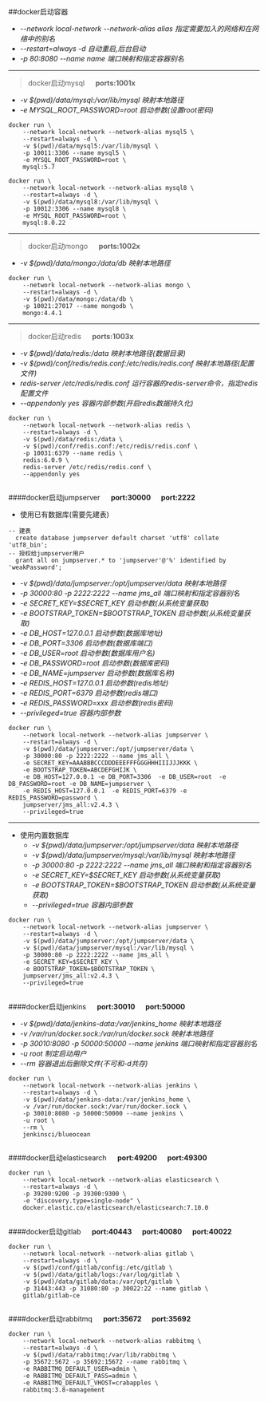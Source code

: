 ##docker启动容器
* *--network local-network --network-alias alias  指定需要加入的网络和在网络中的别名*
* *--restart=always -d 自动重启,后台启动*
* *-p 80:8080 --name name 端口映射和指定容器别名*
---
>docker启动mysql &emsp; **ports:1001x**
* *-v $(pwd)/data/mysql:/var/lib/mysql 映射本地路径*
* *-e MYSQL_ROOT_PASSWORD=root 启动参数(设置root密码)*
```
docker run \
    --network local-network --network-alias mysql5 \
    --restart=always -d \
    -v $(pwd)/data/mysql5:/var/lib/mysql \
    -p 10011:3306 --name mysql5 \
    -e MYSQL_ROOT_PASSWORD=root \
    mysql:5.7
```
``` shell script
docker run \
    --network local-network --network-alias mysql8 \
    --restart=always -d \
    -v $(pwd)/data/mysql8:/var/lib/mysql \
    -p 10012:3306 --name mysql8 \
    -e MYSQL_ROOT_PASSWORD=root \
    mysql:8.0.22 
```
---
>docker启动mongo &emsp; **ports:1002x**
* *-v $(pwd)/data/mongo:/data/db 映射本地路径*
```
docker run \
    --network local-network --network-alias mongo \
    --restart=always -d \
    -v $(pwd)/data/mongo:/data/db \
    -p 10021:27017 --name mongodb \
    mongo:4.4.1
```
---
>docker启动redis &emsp; **ports:1003x**
* *-v $(pwd)/data/redis:/data 映射本地路径(数据目录)*
* *-v $(pwd)/conf/redis/redis.conf:/etc/redis/redis.conf 映射本地路径(配置文件)*
* *redis-server /etc/redis/redis.conf 运行容器的redis-server命令，指定redis配置文件*
* *--appendonly yes 容器内部参数(开启redis数据持久化)*
```
docker run \
    --network local-network --network-alias redis \
    --restart=always -d \
    -v $(pwd)/data/redis:/data \
    -v $(pwd)/conf/redis.conf:/etc/redis/redis.conf \
    -p 10031:6379 --name redis \
    redis:6.0.9 \
    redis-server /etc/redis/redis.conf \
    --appendonly yes
```
##
####docker启动jumpserver &emsp; **port:30000 &emsp; port:2222**
* 使用已有数据库(需要先建表)
``` mysql
-- 建表 
  create database jumpserver default charset 'utf8' collate 'utf8_bin';
-- 授权给jumpserver用户 
  grant all on jumpserver.* to 'jumpserver'@'%' identified by 'weakPassword';
```
  * *-v $(pwd)/data/jumpserver:/opt/jumpserver/data 映射本地路径*
  * *-p 30000:80 -p 2222:2222 --name jms_all 端口映射和指定容器别名*
  * *-e SECRET_KEY=$SECRET_KEY 启动参数(从系统变量获取)*
  * *-e BOOTSTRAP_TOKEN=$BOOTSTRAP_TOKEN 启动参数(从系统变量获取)*
  * *-e DB_HOST=127.0.0.1 启动参数(数据库地址)*
  * *-e DB_PORT=3306 启动参数(数据库端口)*
  * *-e DB_USER=root 启动参数(数据库用户名)*
  * *-e DB_PASSWORD=root 启动参数(数据库密码)*
  * *-e DB_NAME=jumpserver 启动参数(数据库名称)*
  * *-e REDIS_HOST=127.0.0.1 启动参数(redis地址)*
  * *-e REDIS_PORT=6379 启动参数(redis端口)*
  * *-e REDIS_PASSWORD=xxx 启动参数(redis密码)*
  * *--privileged=true 容器内部参数*
```
docker run \
    --network local-network --network-alias jumpserver \
    --restart=always -d \
    -v $(pwd)/data/jumpserver:/opt/jumpserver/data \
    -p 30000:80 -p 2222:2222 --name jms_all \
    -e SECRET_KEY=AAABBBCCCDDDEEEFFFGGGHHHIIIJJJKKK \
    -e BOOTSTRAP_TOKEN=ABCDEFGHIJK \
    -e DB_HOST=127.0.0.1 -e DB_PORT=3306  -e DB_USER=root  -e DB_PASSWORD=root -e DB_NAME=jumpserver \
    -e REDIS_HOST=127.0.0.1  -e REDIS_PORT=6379 -e REDIS_PASSWORD=password \
    jumpserver/jms_all:v2.4.3 \
    --privileged=true
```
---
* 使用内置数据库
  * *-v $(pwd)/data/jumpserver:/opt/jumpserver/data 映射本地路径*
  * *-v $(pwd)/data/jumpserver/mysql:/var/lib/mysql 映射本地路径*
  * *-p 30000:80 -p 2222:2222 --name jms_all 端口映射和指定容器别名*
  * *-e SECRET_KEY=$SECRET_KEY 启动参数(从系统变量获取)*
  * *-e BOOTSTRAP_TOKEN=$BOOTSTRAP_TOKEN 启动参数(从系统变量获取)*
  * *--privileged=true 容器内部参数*
```
docker run \
    --network local-network --network-alias jumpserver \
    --restart=always -d \
    -v $(pwd)/data/jumpserver:/opt/jumpserver/data \
    -v $(pwd)/data/jumpserver/mysql:/var/lib/mysql \
    -p 30000:80 -p 2222:2222 --name jms_all \
    -e SECRET_KEY=$SECRET_KEY \
    -e BOOTSTRAP_TOKEN=$BOOTSTRAP_TOKEN \
    jumpserver/jms_all:v2.4.3 \
    --privileged=true 
```
##
####docker启动jenkins &emsp; **port:30010 &emsp; port:50000**
  * *-v $(pwd)/data/jenkins-data:/var/jenkins_home 映射本地路径*
  * *-v /var/run/docker.sock:/var/run/docker.sock 映射本地路径*
  * *-p 30010:8080  -p 50000:50000 --name jenkins 端口映射和指定容器别名*
  * *-u root 制定启动用户*
  * *--rm 容器退出后删除文件(不可和-d共存)*
```
docker run \
    --network local-network --network-alias jenkins \
    --restart=always -d \
    -v $(pwd)/data/jenkins-data:/var/jenkins_home \
    -v /var/run/docker.sock:/var/run/docker.sock \
    -p 30010:8080 -p 50000:50000 --name jenkins \
    -u root \
    --rm \
    jenkinsci/blueocean 
```
##
####docker启动elasticsearch &emsp; **port:49200 &emsp; port:49300**
```
docker run \
    --network local-network --network-alias elasticsearch \
    --restart=always -d \
    -p 39200:9200 -p 39300:9300 \
    -e "discovery.type=single-node" \
    docker.elastic.co/elasticsearch/elasticsearch:7.10.0
```
##
####docker启动gitlab &emsp; **port:40443 &emsp; port:40080 &emsp; port:40022**
```
docker run \
    --network local-network --network-alias gitlab \
    --restart=always -d \
    -v $(pwd)/conf/gitlab/config:/etc/gitlab \
    -v $(pwd)/data/gitlab/logs:/var/log/gitlab \
    -v $(pwd)/data/gitlab/data:/var/opt/gitlab \
    -p 31443:443 -p 31080:80 -p 30022:22 --name gitlab \
    gitlab/gitlab-ce
```
##
####docker启动rabbitmq &emsp; **port:35672 &emsp; port:35692**
```
docker run \
    --network local-network --network-alias rabbitmq \
    --restart=always -d \
    -v $(pwd)/data/rabbitmq:/var/lib/rabbitmq \
    -p 35672:5672 -p 35692:15672 --name rabbitmq \
    -e RABBITMQ_DEFAULT_USER=admin \
    -e RABBITMQ_DEFAULT_PASS=admin \
    -e RABBITMQ_DEFAULT_VHOST=crabapples \
    rabbitmq:3.8-management
```